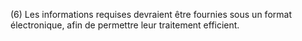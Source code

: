 (6) Les informations requises devraient être fournies sous un format électronique, afin de permettre leur traitement efficient.